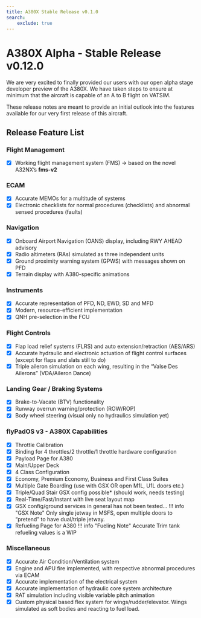 ```yaml
---
title: A380X Stable Release v0.1.0
search:
    exclude: true
---
```


[//]: # (<link rel="stylesheet" href="../../stylesheets/toc-tables.css">)

# A380X Alpha - Stable Release v0.12.0

We are very excited to finally provided our users with our open alpha stage developer preview of the A380X. We have taken steps to ensure at minimum that the aircraft is 
capable of an A to B flight on VATSIM. 

These release notes are meant to provide an initial outlook into the features available for our very first release of this aircraft. 

## Release Feature List

### Flight Management
- [x] Working flight management system (FMS) -> based on the novel A32NX’s **fms-v2**

### ECAM
- [x] Accurate MEMOs for a multitude of systems
- [x] Electronic checklists for normal procedures (checklists) and abnormal sensed procedures (faults)

### Navigation
- [x] Onboard Airport Navigation (OANS) display, including RWY AHEAD advisory
- [x] Radio altimeters (RAs) simulated as three independent units
- [x] Ground proximity warning system (GPWS) with messages shown on PFD
- [x] Terrain display with A380-specific animations

### Instruments
- [x] Accurate representation of PFD, ND, EWD, SD and MFD
- [x] Modern, resource-efficient implementation
- [x] QNH pre-selection in the FCU

### Flight Controls
- [x] Flap load relief systems (FLRS) and auto extension/retraction (AES/ARS)
- [x] Accurate hydraulic and electronic actuation of flight control surfaces (except for flaps and slats still to do)
- [x] Triple aileron simulation on each wing, resulting in the “Valse Des Ailerons” (VDA/Aileron Dance)

### Landing Gear / Braking Systems
- [x] Brake-to-Vacate (BTV) functionality
- [x] Runway overrun warning/protection (ROW/ROP)
- [x] Body wheel steering (visual only no hydraulics simulation yet)

### flyPadOS v3 - A380X Capabilities
- [x] Throttle Calibration
- [x] Binding for 4 throttles/2 throttle/1 throttle hardware configuration
- [x] Payload Page for A380
- [x] Main/Upper Deck
- [x] 4 Class Configuration
- [x] Economy, Premium Economy, Business and First Class Suites
- [x] Multiple Gate Boarding (use with GSX OR open M1L, U1L doors etc.)
- [x] Triple/Quad Stair GSX config possible* (should work, needs testing)
- [x] Real-Time/Fast/Instant with live seat layout map
- [x] GSX config/ground services in general has not been tested…
  !!! info "GSX Note"
  Only single jetway in MSFS, open multiple doors to “pretend” to have dual/triple jetway.
- [x] Refueling Page for A380
  !!! info "Fueling Note"
  Accurate Trim tank refueling values is a WIP

### Miscellaneous
- [x] Accurate Air Condition/Ventilation system
- [x] Engine and APU fire implemented, with respective abnormal procedures via ECAM
- [x] Accurate implementation of the electrical system
- [x] Accurate implementation of hydraulic core system architecture
- [x] RAT simulation including visible variable pitch animation
- [x] Custom physical based flex system for wings/rudder/elevator. Wings simulated as soft bodies and reacting to fuel load.